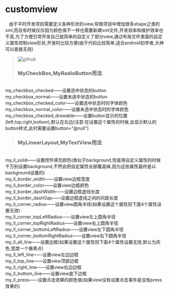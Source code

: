 # customview
    由于平时开发项目需要定义各种形状的view,导致项目中增加很多shape之类的xml,而且有时候仅仅因为颜色值不一样也需要新建xml文件,开发效率和维护效率也不高,为了方便日常开发自己就简单的自定义了部分view,通过布局文件里面的自定义属性控制view形状,开发时比较方便(由于代码比较简单,适合android初学者,大神可以直接无视)
>![github](https://github.com/2380253499/customview/blob/master/study/app/src/main/res/drawable/demo.png "github") 
>### MyCheckBox,MyRadioButton用法
<br />my_checkbox_checked——设置选中状态的button
<br/>my_checkbox_normal——设置未选中状态的button
<br/>my_checkbox_checked_color——设置选中状态时的字体颜色
<br/>my_checkbox_normal_color——设置未选中状态时的字体颜色
<br/>my_checkbox_checked_drawable——设置button显示的位置(left,top,right,bottom),默认在左边(注意:在设置这个属性的时候,会显示默认的button样式,此时需要设置button="@null")
>### MyLinearLayout,MyTextView用法
<br />my_ll_solid——设置控件填充颜色(类似于background,但是用自定义属性的时候千万别设置background,不然会把自定属性全部覆盖掉,因为这些属性最终是以background设置的)
<br/>my_ll_border_width——设置view边框宽度
<br/>my_ll_border_color——设置view边框颜色
<br/>my_ll_border_dashWidth——设置边框虚线长度
<br/>my_ll_border_dashGap——设置边框虚线之间的间距长度
<br/>my_ll_corner_radius——设置view圆角半径(如果设置这个属性则下面4个属性设置无效)
<br/>my_ll_corner_topLeftRadius——设置view左上圆角半径
<br/>my_ll_corner_topRightRadius——设置view右上圆角半径
<br/>my_ll_corner_bottomLeftRadius——设置view左下圆角半径
<br/>my_ll_corner_bottomRightRadius——设置view右下圆角半径
<br/>my_ll_all_line——设置边框(如果设置这个属性则下面4个属性设置无效,默认为灰色,宽度一个像素点)
<br/>my_ll_left_line——设置view左边边框
<br/>my_ll_top_line——设置view顶部边框
<br/>my_ll_right_line——设置view右边边框
<br/>my_ll_bottom_line——设置view底下边框
<br/>my_ll_press——设置点击效果的颜色值(如果view没有设置点击事件是没有press效果的)
